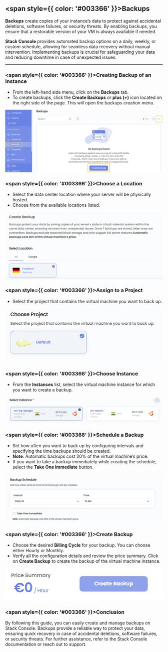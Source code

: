 ## <span style={{ color: '#003366' }}>Backups</span>

**Backups** create copies of your instance’s data to protect against accidental deletions, software failures, or security threats. By enabling backups, you ensure that a restorable version of your VM is always available if needed.

**Stack Console** provides automated backup options on a daily, weekly, or custom schedule, allowing for seamless data recovery without manual intervention. Implementing backups is crucial for safeguarding your data and reducing downtime in case of unexpected issues.

----------

### <span style={{ color: '#003366' }}>Creating Backup of an Instance</span>

- From the left-hand side menu, click on the **Backups** tab.
- To create backups, click the **Create Backups** or **plus (+)** icon located on the right side of the page. This will open the backups creation menu.

![Backups Page](images/Backups_1.png)

### <span style={{ color: '#003366' }}>Choose a Location</span>

- Select the data center location where your server will be physically hosted.
- Choose from the available locations listed.

![Choose Location](images/Backups_2.png)

### <span style={{ color: '#003366' }}>Assign to a Project</span>

- Select the project that contains the virtual machine you want to back up.

![Assign to Project](images/Backups_3.png)

### <span style={{ color: '#003366' }}>Choose Instance</span>

- From the **Instances** list, select the virtual machine instance for which you want to create a backup.

![Choose Instance](images/Backups_4.png)

### <span style={{ color: '#003366' }}>Schedule a Backup</span>

- Set how often you want to back up by configuring intervals and specifying the time backups should be created.
- **Note**: Automatic backups cost 20% of the virtual machine’s price.
- If you want to take a backup immediately while creating the schedule, select the **Take One Immediate** button.

![Schedule Backup](images/Backups_5.png)

### <span style={{ color: '#003366' }}>Create Backup</span>

- Choose the desired **Billing Cycle** for your backup. You can choose either Hourly or Monthly.
- Verify all the configuration details and review the price summary. Click on **Create Backup** to create the backup of the virtual machine instance.

![Create Backup](images/Backups_6.png)

### <span style={{ color: '#003366' }}>Conclusion</span>

By following this guide, you can easily create and manage backups on Stack Console. Backups provide a reliable way to protect your data, ensuring quick recovery in case of accidental deletions, software failures, or security threats. For further assistance, refer to the Stack Console documentation or reach out to support.
